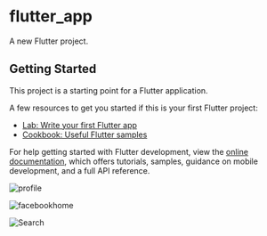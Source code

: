 # flutter_app

A new Flutter project.

## Getting Started

This project is a starting point for a Flutter application.

A few resources to get you started if this is your first Flutter project:

- [Lab: Write your first Flutter app](https://docs.flutter.dev/get-started/codelab)
- [Cookbook: Useful Flutter samples](https://docs.flutter.dev/cookbook)

For help getting started with Flutter development, view the
[online documentation](https://docs.flutter.dev/), which offers tutorials,
samples, guidance on mobile development, and a full API reference.

![profile](https://github.com/user-attachments/assets/48f4cb39-4ab6-43d1-9ed5-f812f6024a9b)


![facebookhome](https://github.com/user-attachments/assets/8086c7eb-0aaf-4c11-a390-599285f76838)


![Search](https://github.com/user-attachments/assets/36bcdf59-6d74-488e-8019-b7f5c5f781f8)
